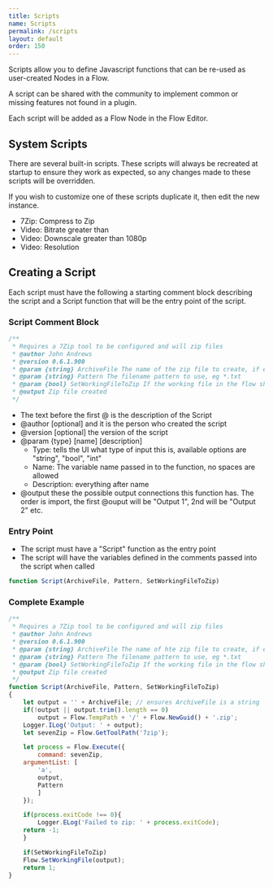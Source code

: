 ```yaml
---
title: Scripts
name: Scripts
permalink: /scripts
layout: default
order: 150
---
```


Scripts allow you to define Javascript functions that can be re-used as user-created Nodes in a Flow.

A script can be shared with the community to implement common or missing features not found in a plugin.

Each script will be added as a Flow Node in the Flow Editor.

## System Scripts
There are several built-in scripts. 
These scripts will always be recreated at startup to ensure they work as expected, so any changes made to these scripts will be overridden.

If you wish to customize one of these scripts duplicate it, then edit the new instance.
* 7Zip: Compress to Zip
* Video: Bitrate greater than
* Video: Downscale greater than 1080p
* Video: Resolution

## Creating a Script
Each script must have the following a starting comment block describing the script and a Script function that will be the entry point of the script.

### Script Comment Block
```javascript
/**
 * Requires a 7Zip tool to be configured and will zip files
 * @author John Andrews
 * @version 0.6.1.900
 * @param {string} ArchiveFile The name of the zip file to create, if empty a random name will be used
 * @param {string} Pattern The filename pattern to use, eg *.txt
 * @param {bool} SetWorkingFileToZip If the working file in the flow should be set to the newly created zip file
 * @output Zip file created
 */
```
* The text before the first @ is the description of the Script
* @author [optional] and it is the person who created the script
* @version [optional] the version of the script
* @param {type} [name] [description]
  * Type: tells the UI what type of input this is, available options are "string", "bool", "int"
  * Name: The variable name passed in to the function, no spaces are allowed
  * Description: everything after name
* @output these the possible output connections this function has.  The order is import, the first @ouput will be "Output 1", 2nd will be "Output 2" etc.

### Entry Point
* The script must have a "Script" function as the entry point
* The script will have the variables defined in the comments passed into the script when called
```javascript
function Script(ArchiveFile, Pattern, SetWorkingFileToZip)
```

### Complete Example
```javascript
/**
 * Requires a 7Zip tool to be configured and will zip files
 * @author John Andrews
 * @version 0.6.1.900
 * @param {string} ArchiveFile The name of hte zip file to create, if empty a random name will be used
 * @param {string} Pattern The filename pattern to use, eg *.txt
 * @param {bool} SetWorkingFileToZip If the working file in the flow should be set to the newly created zip file
 * @output Zip file created
 */
function Script(ArchiveFile, Pattern, SetWorkingFileToZip)
{
    let output = '' + ArchiveFile; // ensures ArchiveFile is a string
    if(!output || output.trim().length == 0)
        output = Flow.TempPath + '/' + Flow.NewGuid() + '.zip';
    Logger.ILog('Output: ' + output);
    let sevenZip = Flow.GetToolPath('7zip');

    let process = Flow.Execute({
        command: sevenZip,
	argumentList: [
	    'a',
	    output,
	    Pattern
    	]
    });

    if(process.exitCode !== 0){
        Logger.ELog('Failed to zip: ' + process.exitCode);
	return -1;
    }

    if(SetWorkingFileToZip)
	Flow.SetWorkingFile(output);
    return 1;
}
```
